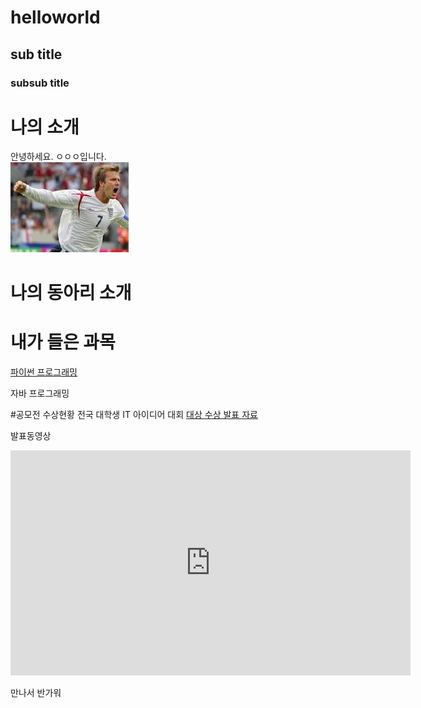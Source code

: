 # helloworld
## sub title
### subsub title

# 나의 소개
안녕하세요. ㅇㅇㅇ입니다.<br>
<img src="1.jpg"/><br>

# 나의 동아리 소개

# 내가 들은 과목
[파이썬 프로그래밍](http://www.python.org)

자바 프로그래밍

#공모전 수상현황
전국 대학생 IT 아이디어 대회
[대상 수상 발표 자료](/presentation.pptx)

발표동영상
<iframe width="640" height="360" src="https://www.youtube.com/watch?v=R48kDYatxKA" title="박지성 맨유 시절 명경기 TOP5 l 맨유튜브 × 스포티비" frameborder="0" allow="accelerometer; autoplay; clipboard-write; encrypted-media; gyroscope; picture-in-picture; web-share" allowfullscreen></iframe>

만나서 반가워
